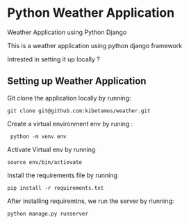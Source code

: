 # Python Weather Application

Weather Application using Python Django

This is a weather application using python django framework

Intrested in setting it up locally ?
 
## Setting up Weather Application

Git clone the application locally by running:

    git clone git@github.com:kibetamos/weather.git

Create a virtual environment env by runing :

     python -m venv env

Activate Virtual env by running 

    source env/bin/actiovate

Install the requirements file by running 

    pip install -r requirements.txt
    
After installing requiremtns, we run the server by riunning:

    python manage.py runserver
